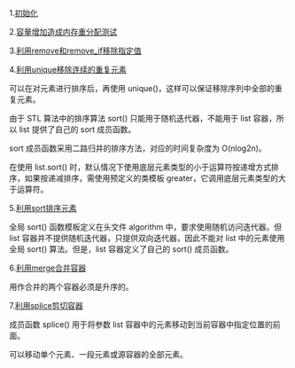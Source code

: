 
1.[初始化](01_list_initialize.cpp)

2.[容量增加造成内存重分配测试](02_list_emplace.cpp)

3.[利用remove和remove_if移除指定值](03_list_remove.cpp)

4.[利用unique移除连续的重复元素](04_unique.cpp)

可以在对元素进行排序后，再使用 unique()，这样可以保证移除序列中全部的重复元素。

由于 STL 算法中的排序算法 sort() 只能用于随机迭代器，不能用于 list 容器，所以 list 提供了自己的 sort 成员函数。

sort 成员函数采用二路归并的排序方法，对应的时间复杂度为 O(nlog2n)。

在使用 list.sort() 时，默认情况下使用底层元素类型的小于运算符按递增方式排序，如果按递减排序，需使用预定义的类模板 greater，它调用底层元素类型的大于运算符。

5.[利用sort排序元素](05_sort.cpp)

全局 sort() 函数模板定义在头文件 algorithm 中，要求使用随机访问迭代器。但 list 容器并不提供随机迭代器，只提供双向迭代器，因此不能对 list 中的元素使用全局 sort() 算法。但是，list 容器定义了自己的 sort() 成员函数。

6.[利用merge合并容器](06_merge.cpp)

用作合并的两个容器必须是升序的。

7.[利用splice剪切容器](07_splice.cpp)

成员函数 splice() 用于将参数 list 容器中的元素移动到当前容器中指定位置的前面。

可以移动单个元素、一段元素或源容器的全部元素。
